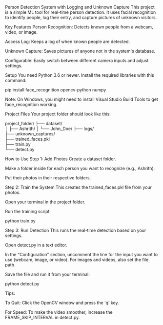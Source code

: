 Person Detection System with Logging and Unknown Capture
This project is a simple ML tool for real-time person detection. It uses facial recognition to identify people, log their entry, and capture pictures of unknown visitors.

Key Features
Person Recognition: Detects known people from a webcam, video, or image.

Access Log: Keeps a log of when known people are detected.

Unknown Capture: Saves pictures of anyone not in the system's database.

Configurable: Easily switch between different camera inputs and adjust settings.

Setup
You need Python 3.6 or newer. Install the required libraries with this command:

pip install face_recognition opencv-python numpy

Note: On Windows, you might need to install Visual Studio Build Tools to get face_recognition working.

Project Files
Your project folder should look like this:

project_folder/
├── dataset/                
│   ├── Ashrith/
│   └── John_Doe/
├── logs/                 
├── unknown_captures/       
├── trained_faces.pkl       
├── train.py                
└── detect.py               

How to Use
Step 1: Add Photos
Create a dataset folder.

Make a folder inside for each person you want to recognize (e.g., Ashrith).

Put their photos in their respective folders.

Step 2: Train the System
This creates the trained_faces.pkl file from your photos.

Open your terminal in the project folder.

Run the training script:

python train.py

Step 3: Run Detection
This runs the real-time detection based on your settings.

Open detect.py in a text editor.

In the "Configuration" section, uncomment the line for the input you want to use (webcam, image, or video). For images and videos, also set the file path.

Save the file and run it from your terminal:

python detect.py

Tips:

To Quit: Click the OpenCV window and press the 'q' key.

For Speed: To make the video smoother, increase the FRAME_SKIP_INTERVAL in detect.py.
